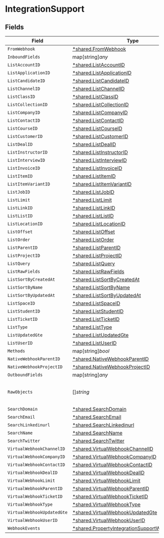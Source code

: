 # IntegrationSupport


## Fields

| Field                                                                                                                    | Type                                                                                                                     | Required                                                                                                                 | Description                                                                                                              |
| ------------------------------------------------------------------------------------------------------------------------ | ------------------------------------------------------------------------------------------------------------------------ | ------------------------------------------------------------------------------------------------------------------------ | ------------------------------------------------------------------------------------------------------------------------ |
| `FromWebhook`                                                                                                            | [*shared.FromWebhook](../../../pkg/models/shared/fromwebhook.md)                                                         | :heavy_minus_sign:                                                                                                       | N/A                                                                                                                      |
| `InboundFields`                                                                                                          | map[string]*any*                                                                                                         | :heavy_minus_sign:                                                                                                       | N/A                                                                                                                      |
| `ListAccountID`                                                                                                          | [*shared.ListAccountID](../../../pkg/models/shared/listaccountid.md)                                                     | :heavy_minus_sign:                                                                                                       | N/A                                                                                                                      |
| `ListApplicationID`                                                                                                      | [*shared.ListApplicationID](../../../pkg/models/shared/listapplicationid.md)                                             | :heavy_minus_sign:                                                                                                       | N/A                                                                                                                      |
| `ListCandidateID`                                                                                                        | [*shared.ListCandidateID](../../../pkg/models/shared/listcandidateid.md)                                                 | :heavy_minus_sign:                                                                                                       | N/A                                                                                                                      |
| `ListChannelID`                                                                                                          | [*shared.ListChannelID](../../../pkg/models/shared/listchannelid.md)                                                     | :heavy_minus_sign:                                                                                                       | N/A                                                                                                                      |
| `ListClassID`                                                                                                            | [*shared.ListClassID](../../../pkg/models/shared/listclassid.md)                                                         | :heavy_minus_sign:                                                                                                       | N/A                                                                                                                      |
| `ListCollectionID`                                                                                                       | [*shared.ListCollectionID](../../../pkg/models/shared/listcollectionid.md)                                               | :heavy_minus_sign:                                                                                                       | N/A                                                                                                                      |
| `ListCompanyID`                                                                                                          | [*shared.ListCompanyID](../../../pkg/models/shared/listcompanyid.md)                                                     | :heavy_minus_sign:                                                                                                       | N/A                                                                                                                      |
| `ListContactID`                                                                                                          | [*shared.ListContactID](../../../pkg/models/shared/listcontactid.md)                                                     | :heavy_minus_sign:                                                                                                       | N/A                                                                                                                      |
| `ListCourseID`                                                                                                           | [*shared.ListCourseID](../../../pkg/models/shared/listcourseid.md)                                                       | :heavy_minus_sign:                                                                                                       | N/A                                                                                                                      |
| `ListCustomerID`                                                                                                         | [*shared.ListCustomerID](../../../pkg/models/shared/listcustomerid.md)                                                   | :heavy_minus_sign:                                                                                                       | N/A                                                                                                                      |
| `ListDealID`                                                                                                             | [*shared.ListDealID](../../../pkg/models/shared/listdealid.md)                                                           | :heavy_minus_sign:                                                                                                       | N/A                                                                                                                      |
| `ListInstructorID`                                                                                                       | [*shared.ListInstructorID](../../../pkg/models/shared/listinstructorid.md)                                               | :heavy_minus_sign:                                                                                                       | N/A                                                                                                                      |
| `ListInterviewID`                                                                                                        | [*shared.ListInterviewID](../../../pkg/models/shared/listinterviewid.md)                                                 | :heavy_minus_sign:                                                                                                       | N/A                                                                                                                      |
| `ListInvoiceID`                                                                                                          | [*shared.ListInvoiceID](../../../pkg/models/shared/listinvoiceid.md)                                                     | :heavy_minus_sign:                                                                                                       | N/A                                                                                                                      |
| `ListItemID`                                                                                                             | [*shared.ListItemID](../../../pkg/models/shared/listitemid.md)                                                           | :heavy_minus_sign:                                                                                                       | N/A                                                                                                                      |
| `ListItemVariantID`                                                                                                      | [*shared.ListItemVariantID](../../../pkg/models/shared/listitemvariantid.md)                                             | :heavy_minus_sign:                                                                                                       | N/A                                                                                                                      |
| `ListJobID`                                                                                                              | [*shared.ListJobID](../../../pkg/models/shared/listjobid.md)                                                             | :heavy_minus_sign:                                                                                                       | N/A                                                                                                                      |
| `ListLimit`                                                                                                              | [*shared.ListLimit](../../../pkg/models/shared/listlimit.md)                                                             | :heavy_minus_sign:                                                                                                       | N/A                                                                                                                      |
| `ListLinkID`                                                                                                             | [*shared.ListLinkID](../../../pkg/models/shared/listlinkid.md)                                                           | :heavy_minus_sign:                                                                                                       | N/A                                                                                                                      |
| `ListListID`                                                                                                             | [*shared.ListListID](../../../pkg/models/shared/listlistid.md)                                                           | :heavy_minus_sign:                                                                                                       | N/A                                                                                                                      |
| `ListLocationID`                                                                                                         | [*shared.ListLocationID](../../../pkg/models/shared/listlocationid.md)                                                   | :heavy_minus_sign:                                                                                                       | N/A                                                                                                                      |
| `ListOffset`                                                                                                             | [*shared.ListOffset](../../../pkg/models/shared/listoffset.md)                                                           | :heavy_minus_sign:                                                                                                       | N/A                                                                                                                      |
| `ListOrder`                                                                                                              | [*shared.ListOrder](../../../pkg/models/shared/listorder.md)                                                             | :heavy_minus_sign:                                                                                                       | N/A                                                                                                                      |
| `ListParentID`                                                                                                           | [*shared.ListParentID](../../../pkg/models/shared/listparentid.md)                                                       | :heavy_minus_sign:                                                                                                       | N/A                                                                                                                      |
| `ListProjectID`                                                                                                          | [*shared.ListProjectID](../../../pkg/models/shared/listprojectid.md)                                                     | :heavy_minus_sign:                                                                                                       | N/A                                                                                                                      |
| `ListQuery`                                                                                                              | [*shared.ListQuery](../../../pkg/models/shared/listquery.md)                                                             | :heavy_minus_sign:                                                                                                       | N/A                                                                                                                      |
| `ListRawFields`                                                                                                          | [*shared.ListRawFields](../../../pkg/models/shared/listrawfields.md)                                                     | :heavy_minus_sign:                                                                                                       | N/A                                                                                                                      |
| `ListSortByCreatedAt`                                                                                                    | [*shared.ListSortByCreatedAt](../../../pkg/models/shared/listsortbycreatedat.md)                                         | :heavy_minus_sign:                                                                                                       | N/A                                                                                                                      |
| `ListSortByName`                                                                                                         | [*shared.ListSortByName](../../../pkg/models/shared/listsortbyname.md)                                                   | :heavy_minus_sign:                                                                                                       | N/A                                                                                                                      |
| `ListSortByUpdatedAt`                                                                                                    | [*shared.ListSortByUpdatedAt](../../../pkg/models/shared/listsortbyupdatedat.md)                                         | :heavy_minus_sign:                                                                                                       | N/A                                                                                                                      |
| `ListSpaceID`                                                                                                            | [*shared.ListSpaceID](../../../pkg/models/shared/listspaceid.md)                                                         | :heavy_minus_sign:                                                                                                       | N/A                                                                                                                      |
| `ListStudentID`                                                                                                          | [*shared.ListStudentID](../../../pkg/models/shared/liststudentid.md)                                                     | :heavy_minus_sign:                                                                                                       | N/A                                                                                                                      |
| `ListTicketID`                                                                                                           | [*shared.ListTicketID](../../../pkg/models/shared/listticketid.md)                                                       | :heavy_minus_sign:                                                                                                       | N/A                                                                                                                      |
| `ListType`                                                                                                               | [*shared.ListType](../../../pkg/models/shared/listtype.md)                                                               | :heavy_minus_sign:                                                                                                       | N/A                                                                                                                      |
| `ListUpdatedGte`                                                                                                         | [*shared.ListUpdatedGte](../../../pkg/models/shared/listupdatedgte.md)                                                   | :heavy_minus_sign:                                                                                                       | N/A                                                                                                                      |
| `ListUserID`                                                                                                             | [*shared.ListUserID](../../../pkg/models/shared/listuserid.md)                                                           | :heavy_minus_sign:                                                                                                       | N/A                                                                                                                      |
| `Methods`                                                                                                                | map[string]*bool*                                                                                                        | :heavy_minus_sign:                                                                                                       | N/A                                                                                                                      |
| `NativeWebhookParentID`                                                                                                  | [*shared.NativeWebhookParentID](../../../pkg/models/shared/nativewebhookparentid.md)                                     | :heavy_minus_sign:                                                                                                       | N/A                                                                                                                      |
| `NativeWebhookProjectID`                                                                                                 | [*shared.NativeWebhookProjectID](../../../pkg/models/shared/nativewebhookprojectid.md)                                   | :heavy_minus_sign:                                                                                                       | N/A                                                                                                                      |
| `OutboundFields`                                                                                                         | map[string]*any*                                                                                                         | :heavy_minus_sign:                                                                                                       | N/A                                                                                                                      |
| `RawObjects`                                                                                                             | []*string*                                                                                                               | :heavy_minus_sign:                                                                                                       | objects that we map from in the integration                                                                              |
| `SearchDomain`                                                                                                           | [*shared.SearchDomain](../../../pkg/models/shared/searchdomain.md)                                                       | :heavy_minus_sign:                                                                                                       | N/A                                                                                                                      |
| `SearchEmail`                                                                                                            | [*shared.SearchEmail](../../../pkg/models/shared/searchemail.md)                                                         | :heavy_minus_sign:                                                                                                       | N/A                                                                                                                      |
| `SearchLinkedinurl`                                                                                                      | [*shared.SearchLinkedinurl](../../../pkg/models/shared/searchlinkedinurl.md)                                             | :heavy_minus_sign:                                                                                                       | N/A                                                                                                                      |
| `SearchName`                                                                                                             | [*shared.SearchName](../../../pkg/models/shared/searchname.md)                                                           | :heavy_minus_sign:                                                                                                       | N/A                                                                                                                      |
| `SearchTwitter`                                                                                                          | [*shared.SearchTwitter](../../../pkg/models/shared/searchtwitter.md)                                                     | :heavy_minus_sign:                                                                                                       | N/A                                                                                                                      |
| `VirtualWebhookChannelID`                                                                                                | [*shared.VirtualWebhookChannelID](../../../pkg/models/shared/virtualwebhookchannelid.md)                                 | :heavy_minus_sign:                                                                                                       | N/A                                                                                                                      |
| `VirtualWebhookCompanyID`                                                                                                | [*shared.VirtualWebhookCompanyID](../../../pkg/models/shared/virtualwebhookcompanyid.md)                                 | :heavy_minus_sign:                                                                                                       | N/A                                                                                                                      |
| `VirtualWebhookContactID`                                                                                                | [*shared.VirtualWebhookContactID](../../../pkg/models/shared/virtualwebhookcontactid.md)                                 | :heavy_minus_sign:                                                                                                       | N/A                                                                                                                      |
| `VirtualWebhookDealID`                                                                                                   | [*shared.VirtualWebhookDealID](../../../pkg/models/shared/virtualwebhookdealid.md)                                       | :heavy_minus_sign:                                                                                                       | N/A                                                                                                                      |
| `VirtualWebhookLimit`                                                                                                    | [*shared.VirtualWebhookLimit](../../../pkg/models/shared/virtualwebhooklimit.md)                                         | :heavy_minus_sign:                                                                                                       | N/A                                                                                                                      |
| `VirtualWebhookParentID`                                                                                                 | [*shared.VirtualWebhookParentID](../../../pkg/models/shared/virtualwebhookparentid.md)                                   | :heavy_minus_sign:                                                                                                       | N/A                                                                                                                      |
| `VirtualWebhookTicketID`                                                                                                 | [*shared.VirtualWebhookTicketID](../../../pkg/models/shared/virtualwebhookticketid.md)                                   | :heavy_minus_sign:                                                                                                       | N/A                                                                                                                      |
| `VirtualWebhookType`                                                                                                     | [*shared.VirtualWebhookType](../../../pkg/models/shared/virtualwebhooktype.md)                                           | :heavy_minus_sign:                                                                                                       | N/A                                                                                                                      |
| `VirtualWebhookUpdatedGte`                                                                                               | [*shared.VirtualWebhookUpdatedGte](../../../pkg/models/shared/virtualwebhookupdatedgte.md)                               | :heavy_minus_sign:                                                                                                       | N/A                                                                                                                      |
| `VirtualWebhookUserID`                                                                                                   | [*shared.VirtualWebhookUserID](../../../pkg/models/shared/virtualwebhookuserid.md)                                       | :heavy_minus_sign:                                                                                                       | N/A                                                                                                                      |
| `WebhookEvents`                                                                                                          | [*shared.PropertyIntegrationSupportWebhookEvents](../../../pkg/models/shared/propertyintegrationsupportwebhookevents.md) | :heavy_minus_sign:                                                                                                       | N/A                                                                                                                      |